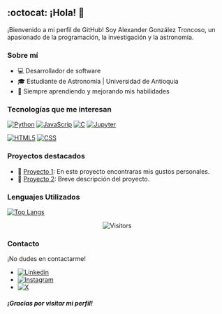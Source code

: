 
<!--
**AlexGTroncoso/AlexGTroncoso** is a ✨ _special_ ✨ repository because its `README.md` (this file) appears on your GitHub profile.

Here are some ideas to get you started:

- 🔭 I’m currently working on ...
- 🌱 I’m currently learning ...
- 👯 I’m looking to collaborate on ...
- 🤔 I’m looking for help with ...
- 💬 Ask me about ...
- 📫 How to reach me: ...
- 😄 Pronouns: ...
- ⚡ Fun fact: ...
-->


##  :octocat: ¡Hola! 👋



¡Bienvenido a mi perfil de GitHub! Soy Alexander González Troncoso, un apasionado de la programación, la investigación y la astronomía.

### Sobre mí

- 💻 Desarrollador de software
- 🎓 Estudiante de Astronomía | Universidad de Antioquia
- 🌱 Siempre aprendiendo y mejorando mis habilidades

### Tecnologías que me interesan


[![Python](https://img.shields.io/badge/-Python-%23FFFFFF?style=flat&logo=python)]()
[![JavaScrip](https://img.shields.io/badge/-JavaScrip-%23FFFFFF?style=flat&logo=javascript)]()
[![C](https://img.shields.io/badge/-C-%23FFFFFF?style=flat&logo=c)]()
[![Jupyter](https://img.shields.io/badge/-Jupyter-%23FFFFFF?style=flat&logo=Jupyter)]()

[![HTML5](https://img.shields.io/badge/-HTML5-%23FFFFFF?style=flat&logo=HTML5)]()
[![CSS](https://img.shields.io/badge/-CSS3-%23FFFFFF?style=flat&logo=CSS3&logoColor=%231572B6)]()



### Proyectos destacados

- 📂 [Proyecto 1](enlace-al-proyecto-1): En este proyecto encontraras mis gustos personales.
- 📂 [Proyecto 2](enlace-al-proyecto-2): Breve descripción del proyecto.

### Lenguajes Utilizados

[![Top Langs](https://github-readme-stats.vercel.app/api/top-langs/?username=AlexGTroncoso&hide=html&layout=compact&theme=dracula)](https://github.com/ahmedbesbes/github-readme-stats)

<p align=center>                           

  <img align=center  src="https://visitor-badge.laobi.icu/badge?page_id=AlexGTroncoso.AlexGTroncoso" alt="Visitors">                

</p>

### Contacto

¡No dudes en contactarme!

- [![Linkedin](https://img.shields.io/badge/-LinkedIn-%230A66C2?style=flat&logo=linkedin)](https://www.linkedin.com/in/alexander-gonz%C3%A1lez-troncoso-5b6253281/)
- [![Instagram](https://img.shields.io/badge/-Instagram-%23E4405F?style=flat&logo=Instagram&logoColor=%23FFFFFF)](https://www.instagram.com/alexandert_07/)
- [![X](https://img.shields.io/badge/-Twitter-%23000000?style=flat&logo=x&logoColor=%23FFFFFF)]()


##### ¡Gracias por visitar mi perfil!

